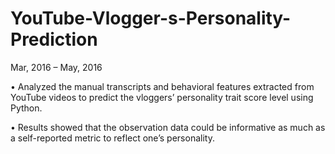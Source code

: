 # YouTube-Vlogger-s-Personality-Prediction
Mar, 2016 – May, 2016

• Analyzed the manual transcripts and behavioral features extracted from YouTube videos to
predict the vloggers’ personality trait score level using Python.

• Results showed that the observation data could be informative as much as a self-reported metric
to reflect one’s personality.
